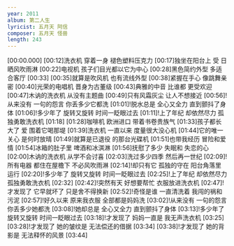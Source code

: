 ```yaml
---
year: 2011
album: 第二人生
lyricist: 五月天 阿信
composer: 五月天 怪兽
length: 243
---
```

[00:00.000]
[00:12]洗衣机 穿着一身 褪色塑料压克力
[00:17]独坐在阳台上 受 日晒风吹雨淋
[00:22]电视机 孩子们目光都以它为中心
[00:28]黑色简约外型 多适合客厅
[00:33]
[00:35]就算是吹风机 也有流线外型
[00:38]紧握在手心 像跳舞亲密
[00:40]光荣的电唱机 晋身为古董级
[00:43]典雅的中音 比谁都 更受欢迎
[00:47]木讷的洗衣机 从没有主题曲
[00:49]只有风霜灰尘 让人不想接近
[00:56]!从来没有 一句的怨言 你丢多少它都洗
[01:01]!脱水总是 全心又全力 直到颤抖了身体
[01:06]!多少年了 旋转又旋转 时间一眨眼过去
[01:11]!上了年纪 却依然尽力 孤独勇敢洗衣机
[01:18]
[01:28]咖啡机 欧洲进口 带着书卷贵族气
[01:33]孩子都长大了 爱 围着它喝那堤
[01:39]洗衣机 一直以来 度量很大没心机
[01:44]它的唯一关心 是何时放晴
[01:49]就算是已退役 的那台光碟机
[01:51]也带我经历 冒险和爱情
[01:54]冰箱的肚子里 啤酒和冰淇淋
[01:56]抚慰了多少 失眠和 失恋的心
[02:00]木讷的洗衣机 从学不会讨喜
[02:03]洗过多少四季 然后再一世纪
[02:09]!所有电器 都住在屋檐下 不必风吹雨淋
[02:14]!却只有它 孤独的守在 阳台角落里运行
[02:20]!多少年了 旋转又旋转 时间一眨眼过去
[02:25]!上了年纪 却依然尽力 孤独勇敢洗衣机
[02:32]
[02:42]!突然有天 好想要帮忙 衣服放进洗衣机
[02:47]!才发现了 它早就坏了 只是舍不得换新
[02:52]!奇怪是谁 一直清洗着 我闯的祸和污泥
[02:57]!好久以来 原来我衣服 全部都是妈妈洗
[03:02]!从来没有 一句的怨言 你丢多少她都洗
[03:08]!她却总是 全心又全力 直到颤抖了身体
[03:13]!多少年了 旋转又旋转 时间一眨眼过去
[03:18]!才发现了 妈妈一直是 我无声洗衣机
[03:25]
[03:28]!才发现了 她的皱纹是 无法偿还的借据
[03:34]
[03:38]!才发现了 她的背影是 无法释怀的风景
[03:44]